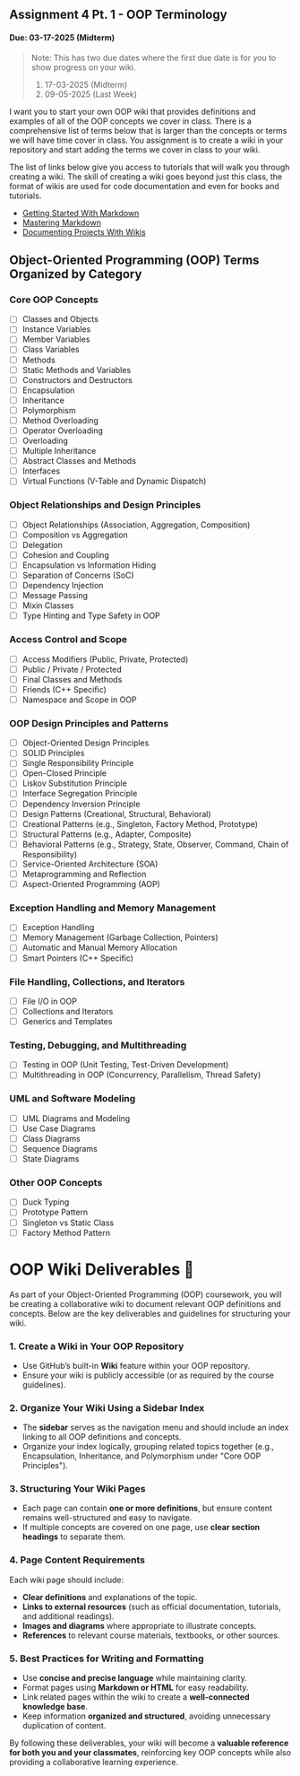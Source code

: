 ## Assignment 4 Pt. 1 - OOP Terminology

#### Due: 03-17-2025 (Midterm)

> Note: This has two due dates where the first due date is for you to show progress on your wiki.
>
> 1. 17-03-2025 (Midterm)
> 2. 09-05-2025 (Last Week)

I want you to start your own OOP wiki that provides definitions and examples of all of the OOP concepts we cover in class. There is a comprehensive list of terms below that is larger than the concepts or terms we will have time cover in class. You assignment is to create a wiki in your repository and start adding the terms we cover in class to your wiki.

The list of links below give you access to tutorials that will walk you through creating a wiki. The skill of creating a wiki goes beyond just this class, the format of wikis are used for code documentation and even for books and tutorials.

- [Getting Started With Markdown](https://docs.github.com/en/github/writing-on-github/getting-started-with-writing-and-formatting-on-github/basic-writing-and-formatting-syntax)
- [Mastering Markdown](https://guides.github.com/features/mastering-markdown/)
- [Documenting Projects With Wikis](https://docs.github.com/en/communities/documenting-your-project-with-wikis/about-wikis)

## Object-Oriented Programming (OOP) Terms Organized by Category

### Core OOP Concepts

- [ ] Classes and Objects
- [ ] Instance Variables
- [ ] Member Variables
- [ ] Class Variables
- [ ] Methods
- [ ] Static Methods and Variables
- [ ] Constructors and Destructors
- [ ] Encapsulation
- [ ] Inheritance
- [ ] Polymorphism
- [ ] Method Overloading
- [ ] Operator Overloading
- [ ] Overloading
- [ ] Multiple Inheritance
- [ ] Abstract Classes and Methods
- [ ] Interfaces
- [ ] Virtual Functions (V-Table and Dynamic Dispatch)

### Object Relationships and Design Principles

- [ ] Object Relationships (Association, Aggregation, Composition)
- [ ] Composition vs Aggregation
- [ ] Delegation
- [ ] Cohesion and Coupling
- [ ] Encapsulation vs Information Hiding
- [ ] Separation of Concerns (SoC)
- [ ] Dependency Injection
- [ ] Message Passing
- [ ] Mixin Classes
- [ ] Type Hinting and Type Safety in OOP

### Access Control and Scope

- [ ] Access Modifiers (Public, Private, Protected)
- [ ] Public / Private / Protected
- [ ] Final Classes and Methods
- [ ] Friends (C++ Specific)
- [ ] Namespace and Scope in OOP

### OOP Design Principles and Patterns

- [ ] Object-Oriented Design Principles
- [ ] SOLID Principles
- [ ] Single Responsibility Principle
- [ ] Open-Closed Principle
- [ ] Liskov Substitution Principle
- [ ] Interface Segregation Principle
- [ ] Dependency Inversion Principle
- [ ] Design Patterns (Creational, Structural, Behavioral)
- [ ] Creational Patterns (e.g., Singleton, Factory Method, Prototype)
- [ ] Structural Patterns (e.g., Adapter, Composite)
- [ ] Behavioral Patterns (e.g., Strategy, State, Observer, Command, Chain of Responsibility)
- [ ] Service-Oriented Architecture (SOA)
- [ ] Metaprogramming and Reflection
- [ ] Aspect-Oriented Programming (AOP)

### Exception Handling and Memory Management

- [ ] Exception Handling
- [ ] Memory Management (Garbage Collection, Pointers)
- [ ] Automatic and Manual Memory Allocation
- [ ] Smart Pointers (C++ Specific)

### File Handling, Collections, and Iterators

- [ ] File I/O in OOP
- [ ] Collections and Iterators
- [ ] Generics and Templates

### Testing, Debugging, and Multithreading

- [ ] Testing in OOP (Unit Testing, Test-Driven Development)
- [ ] Multithreading in OOP (Concurrency, Parallelism, Thread Safety)

### UML and Software Modeling

- [ ] UML Diagrams and Modeling
- [ ] Use Case Diagrams
- [ ] Class Diagrams
- [ ] Sequence Diagrams
- [ ] State Diagrams

### Other OOP Concepts

- [ ] Duck Typing
- [ ] Prototype Pattern
- [ ] Singleton vs Static Class
- [ ] Factory Method Pattern

# **OOP Wiki Deliverables** 🚀

As part of your Object-Oriented Programming (OOP) coursework, you will be creating a collaborative wiki to document relevant OOP definitions and concepts. Below are the key deliverables and guidelines for structuring your wiki.

### **1. Create a Wiki in Your OOP Repository**

- Use GitHub’s built-in **Wiki** feature within your OOP repository.
- Ensure your wiki is publicly accessible (or as required by the course guidelines).

### **2. Organize Your Wiki Using a Sidebar Index**

- The **sidebar** serves as the navigation menu and should include an index linking to all OOP definitions and concepts.
- Organize your index logically, grouping related topics together (e.g., Encapsulation, Inheritance, and Polymorphism under "Core OOP Principles").

### **3. Structuring Your Wiki Pages**

- Each page can contain **one or more definitions**, but ensure content remains well-structured and easy to navigate.
- If multiple concepts are covered on one page, use **clear section headings** to separate them.

### **4. Page Content Requirements**

Each wiki page should include:

- **Clear definitions** and explanations of the topic.
- **Links to external resources** (such as official documentation, tutorials, and additional readings).
- **Images and diagrams** where appropriate to illustrate concepts.
- **References** to relevant course materials, textbooks, or other sources.

### **5. Best Practices for Writing and Formatting**

- Use **concise and precise language** while maintaining clarity.
- Format pages using **Markdown or HTML** for easy readability.
- Link related pages within the wiki to create a **well-connected knowledge base**.
- Keep information **organized and structured**, avoiding unnecessary duplication of content.

By following these deliverables, your wiki will become a **valuable reference for both you and your classmates**, reinforcing key OOP concepts while also providing a collaborative learning experience.

